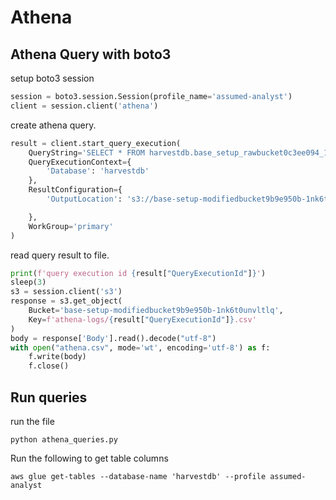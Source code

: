 # Athena
## Athena Query with boto3
setup boto3 session
```python
session = boto3.session.Session(profile_name='assumed-analyst')
client = session.client('athena')
```
create athena query.
```python
result = client.start_query_execution(
    QueryString='SELECT * FROM harvestdb.base_setup_rawbucket0c3ee094_14eptovdemao LIMIT 10',
    QueryExecutionContext={
        'Database': 'harvestdb'
    },
    ResultConfiguration={
        'OutputLocation': 's3://base-setup-modifiedbucket9b9e950b-1nk6t0unvltlq/athena-logs'

    },
    WorkGroup='primary'
)
```
read query result to file.
```python
print(f'query execution id {result["QueryExecutionId"]}')
sleep(3)
s3 = session.client('s3')
response = s3.get_object(
    Bucket='base-setup-modifiedbucket9b9e950b-1nk6t0unvltlq',
    Key=f'athena-logs/{result["QueryExecutionId"]}.csv'
)
body = response['Body'].read().decode("utf-8")
with open("athena.csv", mode='wt', encoding='utf-8') as f:
    f.write(body)
    f.close()
```

## Run queries
run the file
```shell
python athena_queries.py
```
Run the following to get table columns
```shell
aws glue get-tables --database-name 'harvestdb' --profile assumed-analyst
```